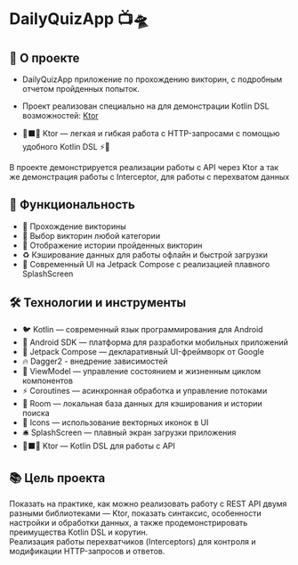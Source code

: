 # DailyQuizApp 📺🛸

## 📱 О проекте
- DailyQuizApp приложение по прохождению викторин, с подробным отчетом пройденных попыток. 
- Проект реализован специально на для демонстрации Kotlin DSL возможностей: [Ktor](https://ktor.io/) 

- 🔷⬛🔶 Ktor — легкая и гибкая работа с HTTP-запросами с помощью удобного Kotlin DSL ⚡👾

В проекте демонстрируется реализации работы с API через Ktor а так же демонстрация работы с Interceptor, для работы с перехватом данных

## 🌟 Функциональность
- 🤖 Прохождение викторины
- 🧩 Выбор викторин любой категории
- 🧬 Отображение истории пройденных викторин
- ♻ Кэширование данных для работы офлайн и быстрой загрузки
- 🎨 Современный UI на Jetpack Compose с реализацией плавного SplashScreen

## 🛠 Технологии и инструменты
- 🐦 Kotlin — современный язык программирования для Android
- 📱 Android SDK — платформа для разработки мобильных приложений
- 🧩 Jetpack Compose — декларативный UI-фреймворк от Google
- 🔥 Dagger2 - внедрение зависимостей
- 🧠 ViewModel — управление состоянием и жизненным циклом компонентов
- ⚡ Coroutines — асинхронная обработка и управление потоками
- 🔄 Room — локальная база данных для кэширования и истории поиска
- 🎨 Icons — использование векторных иконок в UI
- 🛎 SplashScreen — плавный экран загрузки приложения
- 🔷⬛🔶 Ktor — Kotlin DSL для работы с API  

## 📚 Цель проекта
Показать на практике, как можно реализовать работу с REST API двумя разными библиотеками — Ktor, показать синтаксис, особенности настройки и обработки данных, а также продемонстрировать преимущества Kotlin DSL и корутин.  
Реализация работы перехватчиков (Interceptors) для контроля и модификации HTTP-запросов и ответов.
